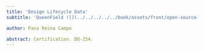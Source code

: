 ```yaml
---
title: 'Design Lifecycle Data'
subtitle: 'QueenField ![](../../../../../book/assets/front/open-source-software.svg){width=17cm}'

author: Paco Reina Campo

abstract: Certification. DO-254.
---
```

